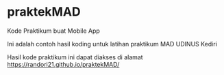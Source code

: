 # praktekMAD
Kode Praktikum buat Mobile App

Ini adalah contoh hasil koding untuk latihan praktikum MAD UDINUS Kediri

Hasil kode praktikum ini dapat diakses di alamat https://randori21.github.io/praktekMAD/

